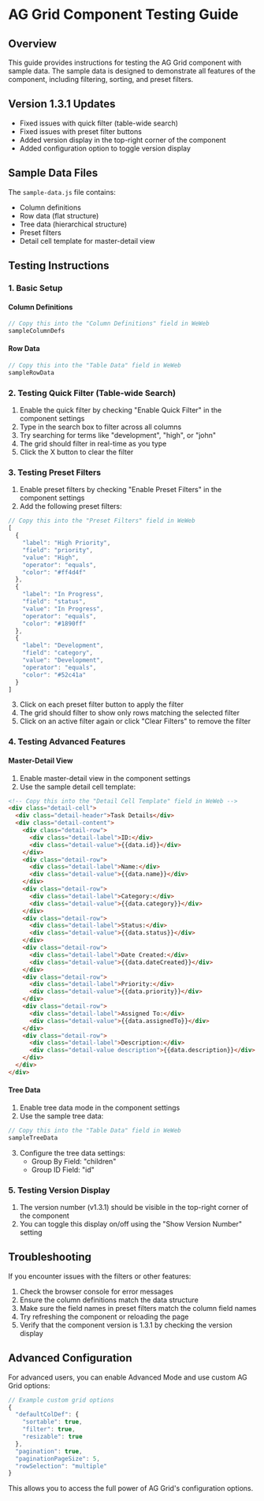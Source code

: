 # AG Grid Component Testing Guide

## Overview
This guide provides instructions for testing the AG Grid component with sample data. The sample data is designed to demonstrate all features of the component, including filtering, sorting, and preset filters.

## Version 1.3.1 Updates
- Fixed issues with quick filter (table-wide search)
- Fixed issues with preset filter buttons
- Added version display in the top-right corner of the component
- Added configuration option to toggle version display

## Sample Data Files
The `sample-data.js` file contains:
- Column definitions
- Row data (flat structure)
- Tree data (hierarchical structure)
- Preset filters
- Detail cell template for master-detail view

## Testing Instructions

### 1. Basic Setup

#### Column Definitions
```javascript
// Copy this into the "Column Definitions" field in WeWeb
sampleColumnDefs
```

#### Row Data
```javascript
// Copy this into the "Table Data" field in WeWeb
sampleRowData
```

### 2. Testing Quick Filter (Table-wide Search)

1. Enable the quick filter by checking "Enable Quick Filter" in the component settings
2. Type in the search box to filter across all columns
3. Try searching for terms like "development", "high", or "john"
4. The grid should filter in real-time as you type
5. Click the X button to clear the filter

### 3. Testing Preset Filters

1. Enable preset filters by checking "Enable Preset Filters" in the component settings
2. Add the following preset filters:

```javascript
// Copy this into the "Preset Filters" field in WeWeb
[
  {
    "label": "High Priority",
    "field": "priority",
    "value": "High",
    "operator": "equals",
    "color": "#ff4d4f"
  },
  {
    "label": "In Progress",
    "field": "status",
    "value": "In Progress",
    "operator": "equals",
    "color": "#1890ff"
  },
  {
    "label": "Development",
    "field": "category",
    "value": "Development",
    "operator": "equals",
    "color": "#52c41a"
  }
]
```

3. Click on each preset filter button to apply the filter
4. The grid should filter to show only rows matching the selected filter
5. Click on an active filter again or click "Clear Filters" to remove the filter

### 4. Testing Advanced Features

#### Master-Detail View
1. Enable master-detail view in the component settings
2. Use the sample detail cell template:

```html
<!-- Copy this into the "Detail Cell Template" field in WeWeb -->
<div class="detail-cell">
  <div class="detail-header">Task Details</div>
  <div class="detail-content">
    <div class="detail-row">
      <div class="detail-label">ID:</div>
      <div class="detail-value">{{data.id}}</div>
    </div>
    <div class="detail-row">
      <div class="detail-label">Name:</div>
      <div class="detail-value">{{data.name}}</div>
    </div>
    <div class="detail-row">
      <div class="detail-label">Category:</div>
      <div class="detail-value">{{data.category}}</div>
    </div>
    <div class="detail-row">
      <div class="detail-label">Status:</div>
      <div class="detail-value">{{data.status}}</div>
    </div>
    <div class="detail-row">
      <div class="detail-label">Date Created:</div>
      <div class="detail-value">{{data.dateCreated}}</div>
    </div>
    <div class="detail-row">
      <div class="detail-label">Priority:</div>
      <div class="detail-value">{{data.priority}}</div>
    </div>
    <div class="detail-row">
      <div class="detail-label">Assigned To:</div>
      <div class="detail-value">{{data.assignedTo}}</div>
    </div>
    <div class="detail-row">
      <div class="detail-label">Description:</div>
      <div class="detail-value description">{{data.description}}</div>
    </div>
  </div>
</div>
```

#### Tree Data
1. Enable tree data mode in the component settings
2. Use the sample tree data:

```javascript
// Copy this into the "Table Data" field in WeWeb
sampleTreeData
```

3. Configure the tree data settings:
   - Group By Field: "children"
   - Group ID Field: "id"

### 5. Testing Version Display

1. The version number (v1.3.1) should be visible in the top-right corner of the component
2. You can toggle this display on/off using the "Show Version Number" setting

## Troubleshooting

If you encounter issues with the filters or other features:

1. Check the browser console for error messages
2. Ensure the column definitions match the data structure
3. Make sure the field names in preset filters match the column field names
4. Try refreshing the component or reloading the page
5. Verify that the component version is 1.3.1 by checking the version display

## Advanced Configuration

For advanced users, you can enable Advanced Mode and use custom AG Grid options:

```javascript
// Example custom grid options
{
  "defaultColDef": {
    "sortable": true,
    "filter": true,
    "resizable": true
  },
  "pagination": true,
  "paginationPageSize": 5,
  "rowSelection": "multiple"
}
```

This allows you to access the full power of AG Grid's configuration options.

